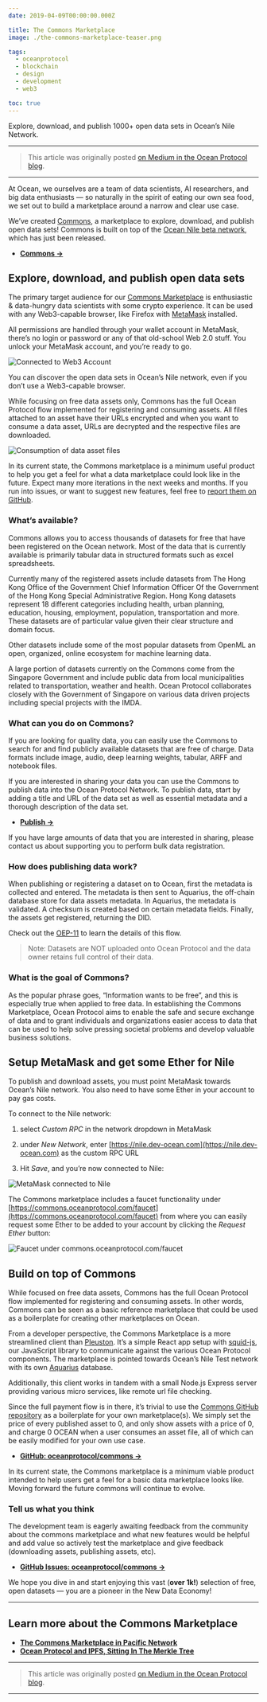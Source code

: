 ```yaml
---
date: 2019-04-09T00:00:00.000Z

title: The Commons Marketplace
image: ./the-commons-marketplace-teaser.png

tags:
  - oceanprotocol
  - blockchain
  - design
  - development
  - web3

toc: true
---
```


Explore, download, and publish 1000+ open data sets in Ocean’s Nile Network.

---

> This article was originally posted [on Medium in the Ocean Protocol blog](https://blog.oceanprotocol.com/the-commons-data-marketplace-c57a44288314).

---

At Ocean, we ourselves are a team of data scientists, AI researchers, and big data enthusiasts — so naturally in the spirit of eating our own sea food, we set out to build a marketplace around a narrow and clear use case.

We’ve created [Commons](https://commons.oceanprotocol.com/), a marketplace to explore, download, and publish open data sets! Commons is built on top of the [Ocean Nile beta network](https://medium.com/@TeamOcean/51afd6145b6c), which has just been released.

- [**Commons →**](https://commons.oceanprotocol.com)

## Explore, download, and publish open data sets

The primary target audience for our [Commons Marketplace](https://commons.oceanprotocol.com/) is enthusiastic & data-hungry data scientists with some crypto experience. It can be used with any Web3-capable browser, like Firefox with [MetaMask](https://metamask.io) installed.

All permissions are handled through your wallet account in MetaMask, there’s no login or password or any of that old-school Web 2.0 stuff. You unlock your MetaMask account, and you’re ready to go.

![Connected to Web3 Account](./web3-account.png)

You can discover the open data sets in Ocean’s Nile network, even if you don’t use a Web3-capable browser.

While focusing on free data assets only, Commons has the full Ocean Protocol flow implemented for registering and consuming assets. All files attached to an asset have their URLs encrypted and when you want to consume a data asset, URLs are decrypted and the respective files are downloaded.

![Consumption of data asset files](./consume.png)

In its current state, the Commons marketplace is a minimum useful product to help you get a feel for what a data marketplace could look like in the future. Expect many more iterations in the next weeks and months. If you run into issues, or want to suggest new features, feel free to [report them on GitHub](https://github.com/oceanprotocol/commons/issues/new).

### What’s available?

Commons allows you to access thousands of datasets for free that have been registered on the Ocean network. Most of the data that is currently available is primarily tabular data in structured formats such as excel spreadsheets.

Currently many of the registered assets include datasets from The Hong Kong Office of the Government Chief Information Officer Of the Government of the Hong Kong Special Administrative Region. Hong Kong datasets represent 18 different categories including health, urban planning, education, housing, employment, population, transportation and more. These datasets are of particular value given their clear structure and domain focus.

Other datasets include some of the most popular datasets from OpenML an open, organized, online ecosystem for machine learning data.

A large portion of datasets currently on the Commons come from the Singapore Government and include public data from local municipalities related to transportation, weather and health. Ocean Protocol collaborates closely with the Government of Singapore on various data driven projects including special projects with the IMDA.

### What can you do on Commons?

If you are looking for quality data, you can easily use the Commons to search for and find publicly available datasets that are free of charge. Data formats include image, audio, deep learning weights, tabular, ARFF and notebook files.

If you are interested in sharing your data you can use the Commons to publish data into the Ocean Protocol Network. To publish data, start by adding a title and URL of the data set as well as essential metadata and a thorough description of the data set.

- [**Publish →**](https://commons.oceanprotocol.com/publish)

If you have large amounts of data that you are interested in sharing, please contact us about supporting you to perform bulk data registration.

### How does publishing data work?

When publishing or registering a dataset on to Ocean, first the metadata is collected and entered. The metadata is then sent to Aquarius, the off-chain database store for data assets metadata. In Aquarius, the metadata is validated. A checksum is created based on certain metadata fields. Finally, the assets get registered, returning the DID.

Check out the [OEP-11](https://github.com/oceanprotocol/OEPs/tree/master/11#publishing) to learn the details of this flow.

> Note: Datasets are NOT uploaded onto Ocean Protocol and the data owner retains full control of their data.

### What is the goal of Commons?

As the popular phrase goes, “Information wants to be free”, and this is especially true when applied to free data. In establishing the Commons Marketplace, Ocean Protocol aims to enable the safe and secure exchange of data and to grant individuals and organizations easier access to data that can be used to help solve pressing societal problems and develop valuable business solutions.

## Setup MetaMask and get some Ether for Nile

To publish and download assets, you must point MetaMask towards Ocean’s Nile network. You also need to have some Ether in your account to pay gas costs.

To connect to the Nile network:

1. select _Custom RPC_ in the network dropdown in MetaMask

2. under _New Network_, enter [https://nile.dev-ocean.com](https://nile.dev-ocean.com) as the custom RPC URL

3. Hit _Save_, and you’re now connected to Nile:

![MetaMask connected to Nile](./metamask-nile.png)

The Commons marketplace includes a faucet functionality under [https://commons.oceanprotocol.com/faucet](https://commons.oceanprotocol.com/faucet) from where you can easily request some Ether to be added to your account by clicking the _Request Ether_ button:

![Faucet under commons.oceanprotocol.com/faucet](commons-faucet.png)

## Build on top of Commons

While focused on free data assets, Commons has the full Ocean Protocol flow implemented for registering and consuming assets. In other words, Commons can be seen as a basic reference marketplace that could be used as a boilerplate for creating other marketplaces on Ocean.

From a developer perspective, the Commons Marketplace is a more streamlined client than [Pleuston](https://github.com/oceanprotocol/pleuston). It’s a simple React app setup with [squid-js](https://github.com/oceanprotocol/squid-js), our JavaScript library to communicate against the various Ocean Protocol components. The marketplace is pointed towards Ocean’s Nile Test network with its own [Aquarius](https://github.com/oceanprotocol/aquarius) database.

Additionally, this client works in tandem with a small Node.js Express server providing various micro services, like remote url file checking.

Since the full payment flow is in there, it’s trivial to use the [Commons GitHub repository](https://github.com/oceanprotocol/commons) as a boilerplate for your own marketplace(s). We simply set the price of every published asset to 0, and only show assets with a price of 0, and charge 0 OCEAN when a user consumes an asset file, all of which can be easily modified for your own use case.

- [**GitHub: oceanprotocol/commons →**](https://github.com/oceanprotocol/commons)

In its current state, the Commons marketplace is a minimum viable product intended to help users get a feel for a basic data marketplace looks like. Moving forward the future commons will continue to evolve.

### Tell us what you think

The development team is eagerly awaiting feedback from the community about the commons marketplace and what new features would be helpful and add value so actively test the marketplace and give feedback (downloading assets, publishing assets, etc).

- [**GitHub Issues: oceanprotocol/commons →**](https://github.com/oceanprotocol/commons/issues)

We hope you dive in and start enjoying this vast (**over 1k!**) selection of free, open datasets — you are a pioneer in the New Data Economy!

---

## Learn more about the Commons Marketplace

- [**The Commons Marketplace in Pacific Network**](/the-commons-marketplace-in-pacific-network)
- [**Ocean Protocol and IPFS, Sitting In The Merkle Tree**](/ocean-protocol-and-ipfs-sitting-in-the-merkle-tree)

---

> This article was originally posted [on Medium in the Ocean Protocol blog](https://blog.oceanprotocol.com/the-commons-data-marketplace-c57a44288314).

---
